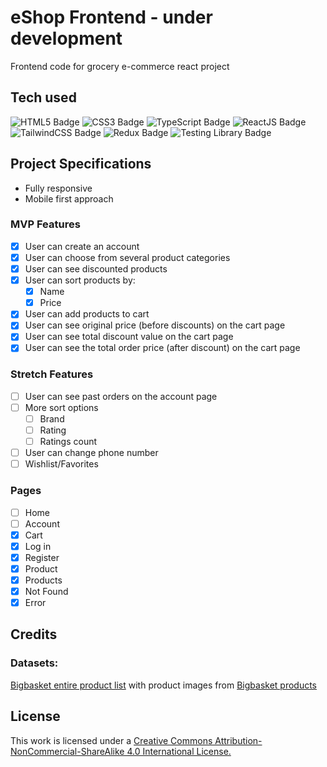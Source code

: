 # eShop Frontend - under development

Frontend code for grocery e-commerce react project

## Tech used

![HTML5 Badge](https://img.shields.io/badge/-HTML5-E34F26?logo=HTML5&logoColor=white&style=for-the-badge) ![CSS3 Badge](https://img.shields.io/badge/-CSS3-1572B6?logo=CSS3&logoColor=white&style=for-the-badge) ![TypeScript Badge](https://img.shields.io/badge/-TypeScript-3178C6?logo=TypeScript&logoColor=white&style=for-the-badge) ![ReactJS Badge](https://img.shields.io/badge/-ReactJS-61DAFB?logo=React&logoColor=white&style=for-the-badge) ![TailwindCSS Badge](https://img.shields.io/badge/-TailwindCSS-06B6D4?logo=TailwindCSS&logoColor=white&style=for-the-badge) ![Redux Badge](https://img.shields.io/badge/-Redux-764ABC?logo=Redux&logoColor=white&style=for-the-badge) ![Testing Library Badge](https://img.shields.io/badge/-Testing%20Library-E33332?logo=Testing%20Library&logoColor=white&style=for-the-badge)

## Project Specifications

- Fully responsive
- Mobile first approach

### MVP Features

- [x] User can create an account
- [x] User can choose from several product categories
- [x] User can see discounted products
- [x] User can sort products by:
  - [x] Name
  - [x] Price
- [x] User can add products to cart
- [x] User can see original price (before discounts) on the cart page
- [x] User can see total discount value on the cart page
- [x] User can see the total order price (after discount) on the cart page

### Stretch Features

- [ ] User can see past orders on the account page
- [ ] More sort options
  - [ ] Brand
  - [ ] Rating
  - [ ] Ratings count
- [ ] User can change phone number
- [ ] Wishlist/Favorites

### Pages

- [ ] Home
- [ ] Account
- [x] Cart
- [x] Log in
- [x] Register
- [x] Product
- [x] Products
- [x] Not Found
- [x] Error

## Credits

### Datasets:

[Bigbasket entire product list](https://www.kaggle.com/datasets/surajjha101/bigbasket-entire-product-list-28k-datapoints) with product images from [Bigbasket products](https://www.kaggle.com/datasets/chinmayshanbhag/big-basket-products)

## License

This work is licensed under a [Creative Commons Attribution-NonCommercial-ShareAlike 4.0 International License.](https://creativecommons.org/licenses/by-nc-sa/4.0/)
